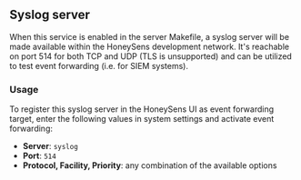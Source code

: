 ## Syslog server
When this service is enabled in the server Makefile, a syslog server will be made available within the HoneySens development network. It's reachable on port 514 for both TCP and UDP (TLS is unsupported) and can be utilized to test event forwarding (i.e. for SIEM systems).

### Usage
To register this syslog server in the HoneySens UI as event forwarding target, enter the following values in system settings and activate event forwarding:
* **Server**: `syslog`
* **Port**: `514`
* **Protocol, Facility, Priority**: any combination of the available options
